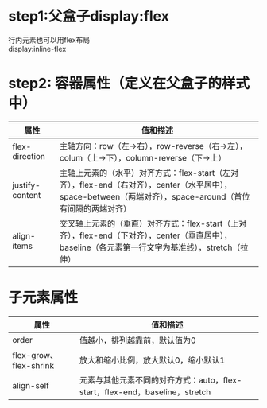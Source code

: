 # step1:父盒子display:flex
行内元素也可以用flex布局  
display:inline-flex
# step2: 容器属性（定义在父盒子的样式中）
|属性|值和描述|
|--|--|
|flex-direction|主轴方向：row（左→右），row-reverse（右→左），colum（上→下），column-reverse（下→上）|
|justify-content|主轴上元素的（水平）对齐方式：flex-start（左对齐），flex-end（右对齐），center（水平居中），space-between（两端对齐），space-around（首位有间隔的两端对齐）|
|align-items|交叉轴上元素的（垂直）对齐方式：flex-start（上对齐），flex-end（下对齐），center（垂直居中），baseline（各元素第一行文字为基准线），stretch（拉伸）|

# 子元素属性
|属性|值和描述|
|--|--|
|order|值越小，排列越靠前，默认值为0|
|flex-grow、flex-shrink|放大和缩小比例，放大默认0，缩小默认1|
|align-self|元素与其他元素不同的对齐方式：auto，flex-start，flex-end，baseline，stretch|